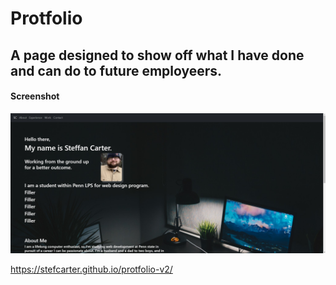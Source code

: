 # Protfolio

## A page designed to show off what I have done and can do to future employeers.

#### Screenshot 
![](assets/images/screencap.jpg)

https://stefcarter.github.io/protfolio-v2/